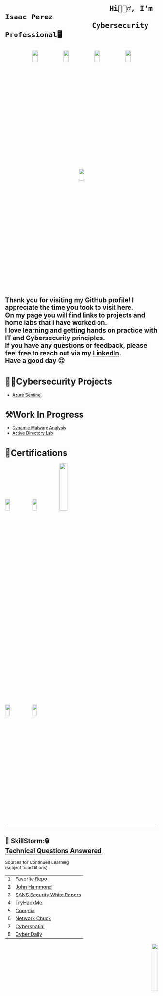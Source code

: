 <h1>
  


     
                            Hi🙋🏾‍♂️, I'm Isaac Perez  
                        Cybersecurity Professional🖥️
  
<p align="center">
<img src="https://i.imgur.com/7pgp252.gif" height="10%" width="19%" /> 
<img src="https://i.imgur.com/ot70N0F.gif" height="10%" width="19%" />
<img src="https://i.imgur.com/SehjXZM.gif" height="10%" width="19%" />
<img src="https://i.imgur.com/UUPXjMo.gif" height="10%" width="19%" />
<img src="https://i.imgur.com/Zd8nwVH.gif" height="10%" width="19%" />

</h1>


<h2>
Thank you for visiting my GitHub profile! I appreciate the time you took to visit here. <br/>On my page you will find links to projects and home labs that I have worked on. <br/>I love learning and getting hands on practice with IT and Cybersecurity principles. <br/>If you have any questions or feedback, please feel free to reach out via my <a href="https://www.linkedin.com/in/isaacperez533/">LinkedIn</a>.<br/> Have a good day 😊
  
</h2>
  
  
 # 👨‍💻Cybersecurity Projects

  - [Azure Sentinel](https://github.com/IsaacPerezCyber/SIEM)
 

# ⚒️Work In Progress
   
 - [<a href="https://github.com/IsaacPerezCyber/DynamicMalwareAnalysis">Dynamic Malware Analysis</a>](https://github.com/IsaacPerezCyber/DynamicMalwareAnalysis)
 - [<a href="https://github.com/IsaacPerezCyber/Active-Directory-Lab">Active Directory Lab</a>](https://github.com/IsaacPerezCyber/Active-Directory-Lab)


# 📃Certifications 

<p align="left">
  <img src="https://i.imgur.com/hYqoLYq.png" height="10%" width="17%" />
  <img src="https://i.imgur.com/ad5SWeJ.png" height="10%" width="17%" />
  <img src="https://i.imgur.com/z8VNghK.jpeg" height="20%" width="23%" />
</p>
<p align="left"> 
<img src="https://i.imgur.com/agnTLRr.jpeg" height="10%" width="17%" />
<img src="https://i.imgur.com/HBrqw3S.jpeg" height="10%" width="17%" />
</p>


***
🤖 SkillStorm:🔒<br/>
<a href="https://github.com/IsaacPerezCyber/Cyber-Training">Technical Questions Answered</a>
---

 Sources for Continued Learning<br/> (subject to additions)

<p align="left">

|   |    |
| ---- | ----------- |
| 1    | <a href="https://github.com/Berkanktk/CyberSecurity">Favorite Repo</a>    |
| 2    | <a href="https://www.youtube.com/@_JohnHammond"> John Hammond </a>   |
| 3    | <a href="https://www.sans.org/white-papers/">SANS Security White Papers</a> |
| 4    | <a href="https://tryhackme.com/p/IsaacPerez">TryHackMe</a>     |
| 5    | <a href="https://www.comptia.org/">Comptia</a>   |          
| 6    | <a href="https://www.youtube.com/@NetworkChuck">Network Chuck</a>  |
| 7    | <a href="https://www.youtube.com/@Cyberspatial">Cyberspatial</a>  |
| 8    | <a href="https://www.youtube.com/live/OWzvhhNoRnM?si=69dg4RmH1Y7b8DGM">Cyber Daily</a>  |
<p align="right">

<img src="https://tryhackme-badges.s3.amazonaws.com/IsaacPerez.png" width="20%"/>
